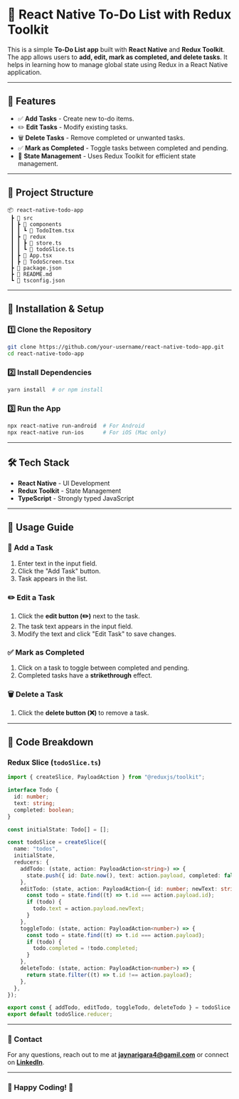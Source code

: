 # 📌 React Native To-Do List with Redux Toolkit

This is a simple **To-Do List app** built with **React Native** and **Redux Toolkit**. The app allows users to **add, edit, mark as completed, and delete tasks**. It helps in learning how to manage global state using Redux in a React Native application.

---

## 🚀 Features
- ✅ **Add Tasks** - Create new to-do items.
- ✏️ **Edit Tasks** - Modify existing tasks.
- 🗑️ **Delete Tasks** - Remove completed or unwanted tasks.
- ✅ **Mark as Completed** - Toggle tasks between completed and pending.
- 💾 **State Management** - Uses Redux Toolkit for efficient state management.

---

## 📂 Project Structure
```
📦 react-native-todo-app
 ┣ 📂 src
 ┃ ┣ 📂 components
 ┃ ┃ ┗ 📜 TodoItem.tsx
 ┃ ┣ 📂 redux
 ┃ ┃ ┣ 📜 store.ts
 ┃ ┃ ┗ 📜 todoSlice.ts
 ┃ ┣ 📜 App.tsx
 ┃ ┣ 📜 TodoScreen.tsx
 ┣ 📜 package.json
 ┣ 📜 README.md
 ┗ 📜 tsconfig.json
```

---

## 🔧 Installation & Setup

### **1️⃣ Clone the Repository**
```sh
git clone https://github.com/your-username/react-native-todo-app.git
cd react-native-todo-app
```

### **2️⃣ Install Dependencies**
```sh
yarn install  # or npm install
```

### **3️⃣ Run the App**
```sh
npx react-native run-android  # For Android
npx react-native run-ios      # For iOS (Mac only)
```

---

## 🛠️ Tech Stack
- **React Native** - UI Development
- **Redux Toolkit** - State Management
- **TypeScript** - Strongly typed JavaScript

---

## 🎯 Usage Guide

### **📜 Add a Task**
1. Enter text in the input field.
2. Click the "Add Task" button.
3. Task appears in the list.

### **✏️ Edit a Task**
1. Click the **edit button (✏️)** next to the task.
2. The task text appears in the input field.
3. Modify the text and click "Edit Task" to save changes.

### **✅ Mark as Completed**
1. Click on a task to toggle between completed and pending.
2. Completed tasks have a **strikethrough** effect.

### **🗑️ Delete a Task**
1. Click the **delete button (❌)** to remove a task.

---

## 📄 Code Breakdown

### **Redux Slice (`todoSlice.ts`)**
```typescript
import { createSlice, PayloadAction } from "@reduxjs/toolkit";

interface Todo {
  id: number;
  text: string;
  completed: boolean;
}

const initialState: Todo[] = [];

const todoSlice = createSlice({
  name: "todos",
  initialState,
  reducers: {
    addTodo: (state, action: PayloadAction<string>) => {
      state.push({ id: Date.now(), text: action.payload, completed: false });
    },
    editTodo: (state, action: PayloadAction<{ id: number; newText: string }>) => {
      const todo = state.find((t) => t.id === action.payload.id);
      if (todo) {
        todo.text = action.payload.newText;
      }
    },
    toggleTodo: (state, action: PayloadAction<number>) => {
      const todo = state.find((t) => t.id === action.payload);
      if (todo) {
        todo.completed = !todo.completed;
      }
    },
    deleteTodo: (state, action: PayloadAction<number>) => {
      return state.filter((t) => t.id !== action.payload);
    },
  },
});

export const { addTodo, editTodo, toggleTodo, deleteTodo } = todoSlice.actions;
export default todoSlice.reducer;
```

---

### **📩 Contact**
For any questions, reach out to me at **jaynarigara4@gamil.com** or connect on **[LinkedIn]([https://www.linkedin.com/in/your-profile](https://www.linkedin.com/in/jay-narigara-502720345/))**.

---

### 🎉 Happy Coding! 🚀

